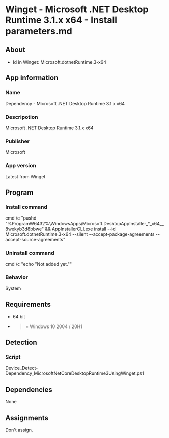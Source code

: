 # Winget - Microsoft .NET Desktop Runtime 3.1.x x64 - Install parameters.md
## About
* Id in Winget: Microsoft.dotnetRuntime.3-x64

## App information
### Name
Dependency - Microsoft .NET Desktop Runtime 3.1.x x64

### Descripotion
Microsoft .NET Desktop Runtime 3.1.x x64

### Publisher
Microsoft

### App version
Latest from Winget


## Program
### Install command
cmd /c "pushd "%ProgramW6432%\WindowsApps\Microsoft.DesktopAppInstaller_*_x64__8wekyb3d8bbwe" && AppInstallerCLI.exe install --id Microsoft.dotnetRuntime.3-x64 --silent --accept-package-agreements --accept-source-agreements"

### Uninstall command
cmd /c "echo "Not added yet.""

### Behavior
System


## Requirements
* 64 bit
* >= Windows 10 2004 / 20H1


## Detection
### Script
Device_Detect-Dependency_MicrosoftNetCoreDesktopRuntime3UsingWinget.ps1


## Dependencies
None


## Assignments
Don't assign.
